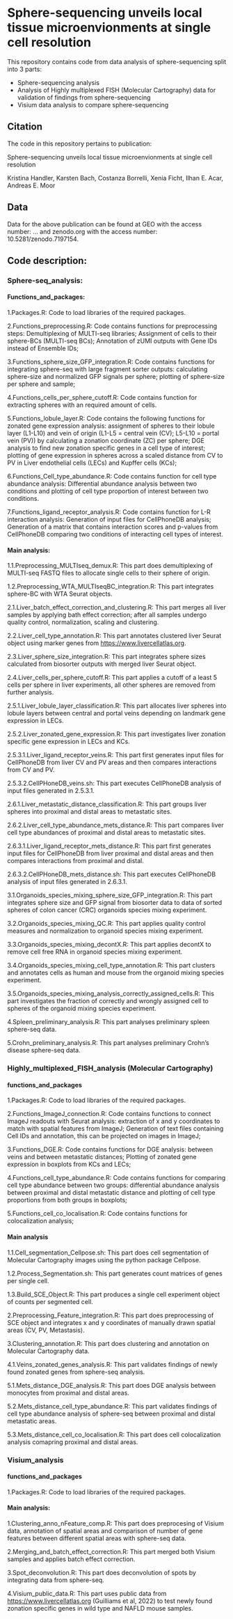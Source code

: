 # Sphere-sequencing unveils local tissue microenvionments at single cell resolution  

This repository contains code from data analysis of sphere-sequencing split into 3 parts: 

- Sphere-sequencing analysis 
- Analysis of Highly multiplexed FISH (Molecular Cartography) data for validation of findings from sphere-sequencing
- Visium data analysis to compare sphere-sequencing


## Citation 

The code in this repository pertains to publication: 

Sphere-sequencing unveils local tissue microenvionments at single cell resolution  

Kristina Handler, Karsten Bach, Costanza Borrelli, Xenia Ficht, Ilhan E. Acar, Andreas E. Moor


## Data
Data for the above publication can be found at GEO with the access number: … and zenodo.org with the access number: 10.5281/zenodo.7197154.


## Code description: 


### Sphere-seq_analysis:

#### Functions_and_packages: 

1.Packages.R: Code to load libraries of the required packages. 

2.Functions_preprocessing.R: Code contains functions for preprocessing steps: Demultiplexing of MULTI-seq libraries; Assignment of cells to their sphere-BCs (MULTI-seq BCs); Annotation of zUMI outputs with Gene IDs instead of Ensemble IDs; 

3.Functions_sphere_size_GFP_integration.R: Code contains functions for integrating sphere-seq with large fragment sorter outputs: calculating sphere-size and normalized GFP signals per sphere; plotting of sphere-size per sphere and sample; 

4.Functions_cells_per_sphere_cutoff.R: Code contains function for extracting spheres with an required amount of cells. 

5.Functions_lobule_layer.R: Code contains the following functions for zonated gene expression analysis: assignment of spheres to their lobule layer (L1-L10) and vein of origin (L1-L5 = central vein (CV); L5-L10 = portal vein (PV)) by calculating a zonation coordinate (ZC) per sphere; DGE analysis to find new zonation specific genes in a cell type of interest; plotting of gene expression in spheres across a scaled distance from CV to PV in Liver endothelial cells (LECs) and Kupffer cells (KCs);  

6.Functions_Cell_type_abundance.R: Code contains function for cell type abundance analysis: Differential abundance analysis between two conditions and plotting of cell type proportion of interest between two conditions.  

7.Functions_ligand_receptor_analysis.R: Code contains function for L-R interaction analysis: Generation of input files for CellPhoneDB analysis; Generation of a matrix that contains interaction scores and p-values from CellPhoneDB comparing two conditions of interacting cell types of interest. 


#### Main analysis: 

1.1.Preprocessing_MULTIseq_demux.R: This part does demultiplexing of MULTI-seq FASTQ files to allocate single cells to their sphere of origin.  

1.2.Preprocessing_WTA_MULTIseqBC_integration.R: This part integrates sphere-BC with WTA Seurat objects. 

2.1.Liver_batch_effect_correction_and_clustering.R: This part merges all liver samples by applying bath effect correction; after all samples undergo quality control, normalization, scaling and clustering. 

2.2.Liver_cell_type_annotation.R: This part annotates clustered liver Seurat object using marker genes from https://www.livercellatlas.org. 

2.3.Liver_sphere_size_integration.R: This part integrates sphere sizes calculated from biosorter outputs with merged liver Seurat object. 

2.4.Liver_cells_per_sphere_cutoff.R: This part applies a cutoff of a least 5 cells per sphere in liver experiments, all other spheres are removed from further analysis. 

2.5.1.Liver_lobule_layer_classification.R: This part allocates liver spheres into lobule layers between central and portal veins depending on landmark gene expression in LECs. 

2.5.2.Liver_zonated_gene_expression.R: This part investigates liver zonation specific gene expression in LECs and KCs. 

2.5.3.1.Liver_ligand_receptor_veins.R: This part first generates input files for CellPhoneDB from liver CV and PV areas and then compares interactions from CV and PV. 

2.5.3.2.CellPHoneDB_veins.sh: This part executes CellPhoneDB analysis of input files generated in 2.5.3.1.

2.6.1.Liver_metastatic_distance_classification.R: This part groups liver spheres into proximal and distal areas to metastatic sites. 

2.6.2.Liver_cell_type_abundance_mets_distance.R: This part compares liver cell type abundances of proximal and distal areas to metastatic sites. 

2.6.3.1.Liver_ligand_receptor_mets_distance.R: This part first generates input files for CellPhoneDB from liver proximal and distal areas and then compares interactions from proximal and distal. 

2.6.3.2.CellPHoneDB_mets_distance.sh: This part executes CellPhoneDB analysis of input files generated in 2.6.3.1.

3.1.Organoids_species_mixing_sphere_size_GFP_integration.R: This part integrates sphere size and GFP signal from biosorter data to data of sorted spheres of colon cancer (CRC) organoids species mixing experiment. 

3.2.Organoids_species_mixing_QC.R: This part applies quality control measures and normalization to organoid species mixing experiment.

3.3.Organoids_species_mixing_decontX.R: This part applies decontX to remove cell free RNA in organoid species mixing experiment. 

3.4.Organoids_species_mixing_cell_type_annotation.R: This part clusters and annotates cells as human and mouse from the organoid mixing species experiment. 

3.5.Organoids_species_mixing_analysis_correctly_assigned_cells.R: This part investigates the fraction of correctly and wrongly assigned cell to spheres of the organoid mixing species experiment. 

4.Spleen_preliminary_analysis.R: This part analyses preliminary spleen sphere-seq data. 

5.Crohn_preliminary_analysis.R: This part analyses preliminary Crohn’s disease sphere-seq data. 



### Highly_multiplexed_FISH_analysis (Molecular Cartography)

#### functions_and_packages 

1.Packages.R: Code to load libraries of the required packages. 

2.Functions_ImageJ_connection.R: Code contains functions to connect ImageJ readouts with Seurat analysis: extraction of x and y coordinates to match with spatial features from ImageJ; Generation of text files containing Cell IDs and annotation, this can be projected on images in ImageJ; 

3.Functions_DGE.R: Code contains functions for DGE analysis: between veins and between metastatic distances; Plotting of zonated gene expression in boxplots from KCs and LECs; 

4.Functions_cell_type_abundance.R: Code contains functions for comparing cell type abundance between two groups: differential abundance analysis between proximal and distal metastatic distance and plotting of cell type proportions from both groups in boxplots;  

5.Functions_cell_co_localisation.R: Code contains functions for colocalization analysis; 

#### Main analysis 

1.1.Cell_segmentation_Cellpose.sh: This part does cell segmentation of Molecular Cartography images using the python package Cellpose. 

1.2.Process_Segmentation.sh: This part generates count matrices of genes per single cell. 

1.3.Build_SCE_Object.R: This part produces a single cell experiment object of counts per segmented cell. 

2.Preprocessing_Feature_integration.R: This part does preprocessing of SCE object and integrates x and y coordinates of manually drawn spatial areas (CV, PV, Metastasis).

3.Clustering_annotation.R: This part does clustering and annotation on Molecular Cartography data. 

4.1.Veins_zonated_genes_analysis.R: This part validates findings of newly found zonated genes from sphere-seq analysis. 

5.1.Mets_distance_DGE_analysis.R: This part does DGE analysis between monocytes from proximal and distal areas. 

5.2.Mets_distance_cell_type_abundance.R: This part validates findings of cell type abundance analysis of sphere-seq between proximal and distal metastatic areas. 

5.3.Mets_distance_cell_co_localisation.R: This part does cell colocalization analysis comapring proximal and distal areas. 



### Visium_analysis 

#### functions_and_packages

1.Packages.R: Code to load libraries of the required packages. 

#### Main analysis: 

1.Clustering_anno_nFeature_comp.R: This part does preprocesing of Visium data, annotation of spatial areas and comparison of number of gene features between different spatial areas with sphere-seq data. 

2.Merging_and_batch_effect_correction.R: This part merged both Visium samples and applies batch effect correction. 

3.Spot_deconvolution.R: This part does deconvolution of spots by integrating data from sphere-seq. 

4.Visium_public_data.R: This part uses public data from https://www.livercellatlas.org (Guilliams et al, 2022) to test newly found zonation specific genes in wild type and NAFLD mouse samples. 

